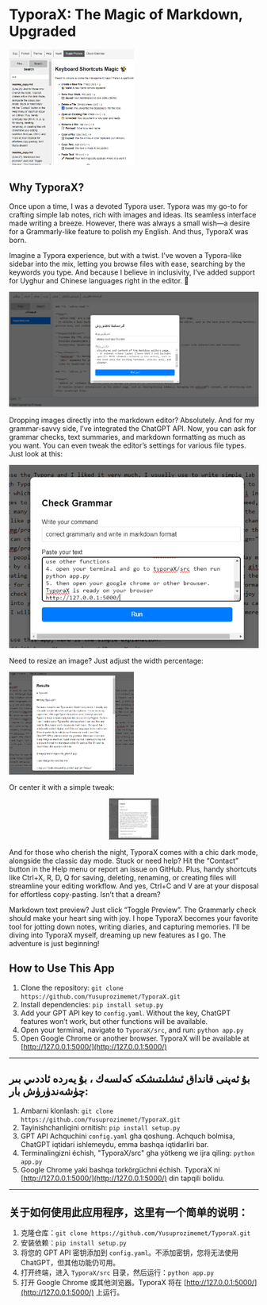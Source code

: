 # TyporaX: The Magic of Markdown, Upgraded

<img src="Screenshot_2349.png" alt="Image" style="width:50%;">

## Why TyporaX?

Once upon a time, I was a devoted Typora user. Typora was my go-to for crafting simple lab notes, rich with images and ideas. Its seamless interface made writing a breeze. However, there was always a small wish—a desire for a Grammarly-like feature to polish my English. And thus, TyporaX was born.

Imagine a Typora experience, but with a twist. I’ve woven a Typora-like sidebar into the mix, letting you browse files with ease, searching by the keywords you type. And because I believe in inclusivity, I’ve added support for Uyghur and Chinese languages right in the editor. 🌟

![Image showing TyporaX sidebar](Screenshot_2345.png)

Dropping images directly into the markdown editor? Absolutely. And for my grammar-savvy side, I’ve integrated the ChatGPT API. Now, you can ask for grammar checks, text summaries, and markdown formatting as much as you want. You can even tweak the editor’s settings for various file types. Just look at this:

![Example image for markdown adjustments](Screenshot_2346.png)

Need to resize an image? Just adjust the width percentage:

<img src="Screenshot_2347.png" alt="Image" style="width:50%;">

Or center it with a simple tweak:

<p align="center">
<img src="Screenshot_2347.png" alt="Image" style="width:20%;">
</p>

And for those who cherish the night, TyporaX comes with a chic dark mode, alongside the classic day mode. Stuck or need help? Hit the “Contact” button in the Help menu or report an issue on GitHub. Plus, handy shortcuts like Ctrl+X, R, D, Q for saving, deleting, renaming, or creating files will streamline your editing workflow. And yes, Ctrl+C and V are at your disposal for effortless copy-pasting. Isn’t that a dream?

Markdown text preview? Just click “Toggle Preview”. The Grammarly check should make your heart sing with joy. I hope TyporaX becomes your favorite tool for jotting down notes, writing diaries, and capturing memories. I’ll be diving into TyporaX myself, dreaming up new features as I go. The adventure is just beginning!


## How to Use This App

1. Clone the repository: `git clone https://github.com/Yusuprozimemet/TyporaX.git`
2. Install dependencies: `pip install setup.py`
3. Add your GPT API key to `config.yaml`. Without the key, ChatGPT features won’t work, but other functions will be available.
4. Open your terminal, navigate to `TyporaX/src`, and run: `python app.py`
5. Open Google Chrome or another browser. TyporaX will be available at [http://127.0.0.1:5000/](http://127.0.0.1:5000/)

---

## بۇ ئەپنى قانداق ئىشلىتىشكە كەلسەك ، بۇ يەردە ئاددىي بىر چۈشەندۈرۈش بار:

1. Ambarni klonlash: `git clone https://github.com/Yusuprozimemet/TyporaX.git`
2. Tayinishchanliqini ornitish: `pip install setup.py`
3. GPT API Achquchini `config.yaml` gha qoshung. Achquch bolmisa, ChatGPT iqtidari ishlemeydu, emma bashqa iqtidarliri bar.
4. Terminalingizni échish, "TyporaX/src" gha yötkeng we ijra qiling: `python app.py`
5. Google Chrome yaki bashqa torkörgüchni échish. TyporaX ni [http://127.0.0.1:5000/](http://127.0.0.1:5000/) din tapqili bolidu.
---

## 关于如何使用此应用程序，这里有一个简单的说明：

1. 克隆仓库：`git clone https://github.com/Yusuprozimemet/TyporaX.git`
2. 安装依赖：`pip install setup.py`
3. 将您的 GPT API 密钥添加到 `config.yaml`。不添加密钥，您将无法使用 ChatGPT，但其他功能仍可用。
4. 打开终端，进入 `TyporaX/src` 目录，然后运行：`python app.py`
5. 打开 Google Chrome 或其他浏览器。TyporaX 将在 [http://127.0.0.1:5000/](http://127.0.0.1:5000/) 上运行。
